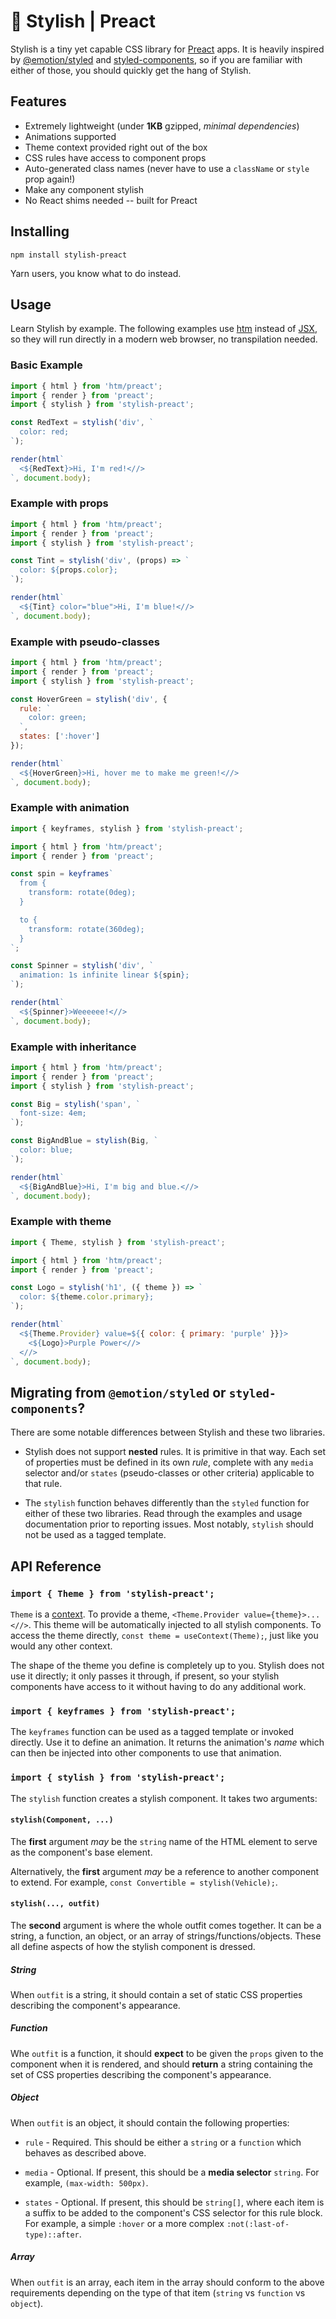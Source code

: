 # 🎩 Stylish | Preact

Stylish is a tiny yet capable CSS library for [Preact][4] apps. It is heavily
inspired by [@emotion/styled][1] and [styled-components][2], so if you are
familiar with either of those, you should quickly get the hang of Stylish.

## Features

 * Extremely lightweight (under **1KB** gzipped, _minimal dependencies_)
 * Animations supported
 * Theme context provided right out of the box
 * CSS rules have access to component props
 * Auto-generated class names (never have to use a `className` or `style` prop again!)
 * Make any component stylish
 * No React shims needed -- built for Preact

## Installing

```
npm install stylish-preact
```

Yarn users, you know what to do instead.

## Usage

Learn Stylish by example. The following examples use [htm][5] instead of
[JSX][6], so they will run directly in a modern web browser, no transpilation
needed.

### Basic Example

```javascript
import { html } from 'htm/preact';
import { render } from 'preact';
import { stylish } from 'stylish-preact';

const RedText = stylish('div', `
  color: red;
`);

render(html`
  <${RedText}>Hi, I'm red!<//>
`, document.body);
```

### Example with props

```javascript
import { html } from 'htm/preact';
import { render } from 'preact';
import { stylish } from 'stylish-preact';

const Tint = stylish('div', (props) => `
  color: ${props.color};
`);

render(html`
  <${Tint} color="blue">Hi, I'm blue!<//>
`, document.body);
```

### Example with pseudo-classes

```javascript
import { html } from 'htm/preact';
import { render } from 'preact';
import { stylish } from 'stylish-preact';

const HoverGreen = stylish('div', {
  rule: `
    color: green;
  `,
  states: [':hover']
});

render(html`
  <${HoverGreen}>Hi, hover me to make me green!<//>
`, document.body);
```

### Example with animation

```javascript
import { keyframes, stylish } from 'stylish-preact';

import { html } from 'htm/preact';
import { render } from 'preact';

const spin = keyframes`
  from {
    transform: rotate(0deg);
  }

  to {
    transform: rotate(360deg);
  }
`;

const Spinner = stylish('div', `
  animation: 1s infinite linear ${spin};
`);

render(html`
  <${Spinner}>Weeeeee!<//>
`, document.body);
```

### Example with inheritance

```javascript
import { html } from 'htm/preact';
import { render } from 'preact';
import { stylish } from 'stylish-preact';

const Big = stylish('span', `
  font-size: 4em;
`);

const BigAndBlue = stylish(Big, `
  color: blue;
`);

render(html`
  <${BigAndBlue}>Hi, I'm big and blue.<//>
`, document.body);
```

### Example with theme

```javascript
import { Theme, stylish } from 'stylish-preact';

import { html } from 'htm/preact';
import { render } from 'preact';

const Logo = stylish('h1', ({ theme }) => `
  color: ${theme.color.primary};
`);

render(html`
  <${Theme.Provider} value=${{ color: { primary: 'purple' }}}>
    <${Logo}>Purple Power<//>
  <//>
`, document.body);
```

## Migrating from `@emotion/styled` or `styled-components`?

There are some notable differences between Stylish and these two libraries.

 * Stylish does not support **nested** rules. It is primitive in that way.
   Each set of properties must be defined in its own *rule*, complete with
   any `media` selector and/or `states` (pseudo-classes or other criteria)
   applicable to that rule.

 * The `stylish` function behaves differently than the `styled` function
   for either of these two libraries. Read through the examples and usage
   documentation prior to reporting issues. Most notably, `stylish` should
   not be used as a tagged template.

## API Reference

### `import { Theme } from 'stylish-preact';`

`Theme` is a [context][3]. To provide a theme, `<Theme.Provider value={theme}>...<//>`.
This theme will be automatically injected to all stylish components. To access
the theme directly, `const theme = useContext(Theme);`, just like you would any
other context.

The shape of the theme you define is completely up to you. Stylish does not use
it directly; it only passes it through, if present, so your stylish components
have access to it without having to do any additional work.

### `import { keyframes } from 'stylish-preact';`

The `keyframes` function can be used as a tagged template or invoked directly.
Use it to define an animation. It returns the animation's *name* which can then
be injected into other components to use that animation.

### `import { stylish } from 'stylish-preact';`

The `stylish` function creates a stylish component. It takes two arguments:

#### `stylish(Component, ...)`

The **first** argument *may* be the `string` name of the HTML element to
serve as the component's base element.

Alternatively, the **first** argument *may* be a reference to another
component to extend. For example, `const Convertible = stylish(Vehicle);`.

#### `stylish(..., outfit)`

The **second** argument is where the whole outfit comes together. It can be a
string, a function, an object, or an array of strings/functions/objects. These all define
aspects of how the stylish component is dressed.

##### String

When `outfit` is a string, it should contain a set of static CSS properties
describing the component's appearance.

##### Function

Whe `outfit` is a function, it should **expect** to be given the `props` given
to the component when it is rendered, and should **return** a string containing
the set of CSS properties describing the component's appearance.

##### Object

When `outfit` is an object, it should contain the following properties:

 * `rule` - Required. This should be either a `string` or a `function` which
   behaves as described above.

 * `media` - Optional. If present, this should be a **media selector** `string`.
   For example, `(max-width: 500px)`.

 * `states` - Optional. If present, this should be `string[]`, where each item
   is a suffix to be added to the component's CSS selector for this rule block.
   For example, a simple `:hover` or a more complex `:not(:last-of-type)::after`.

##### Array

When `outfit` is an array, each item in the array should conform to the above
requirements depending on the type of that item (`string` vs `function` vs
`object`).

[1]: https://emotion.sh/docs/styled
[2]: https://styled-components.com/
[3]: https://preactjs.com/guide/v10/context/
[4]: https://preactjs.com/
[5]: https://github.com/developit/htm
[6]: https://reactjs.org/docs/introducing-jsx.html
